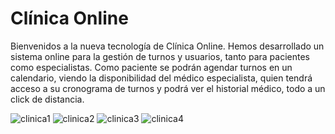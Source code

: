 # Clínica Online

Bienvenidos a la nueva tecnología de Clínica Online. Hemos desarrollado un sistema online para la gestión de turnos y usuarios, tanto para pacientes como especialistas. Como paciente se podrán agendar turnos en un calendario, viendo la disponibilidad del médico especialista, quien tendrá acceso a su cronograma de turnos y podrá ver el historial médico, todo a un click de distancia.

![clinica1](https://user-images.githubusercontent.com/47353421/199838910-1bb4e900-7dae-4423-ad0d-9f7e6e01bb46.JPG)
![clinica2](https://user-images.githubusercontent.com/47353421/199838929-ec212144-1e1a-4654-8278-c49014f92301.JPG)
![clinica3](https://user-images.githubusercontent.com/47353421/199838938-f878f7ae-ba27-4da9-8791-daca976cbd73.JPG)
![clinica4](https://user-images.githubusercontent.com/47353421/199838941-360e6d88-cb4e-4285-85f2-e5ae03673b19.JPG)
